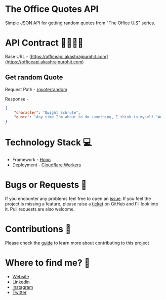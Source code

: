 # The Office Quotes API

Simple JSON API for getting random quotes from "The Office U.S" series.

# API Contract 🫱🏻‍🫲🏼

Base URL - [https://officeapi.akashrajpurohit.com](https://officeapi.akashrajpurohit.com)

## Get random Quote 

Request Path - [/quote/random](https://officeapi.akashrajpurohit.com/quote/random)

Response -

```json
{
	"character": "Dwight Schrute",
	"quote": "Any time I'm about to do something, I think to myself 'Would an idiot do that?' and if the answer is yes, I do not do that thing."
}
```

# Technology Stack 💻

- Framework - [Hono](https://honojs.dev/)
- Deployment - [Cloudflare Workers](https://workers.cloudflare.com/)

# Bugs or Requests 🐛

If you encounter any problems feel free to open an [issue](https://github.com/AkashRajpurohit/the-office-quotes-api/issues/new?template=bug_report.md). If you feel the project is missing a feature, please raise a [ticket](https://github.com/AkashRajpurohit/the-office-quotes-api/issues/new?template=feature_request.md) on GitHub and I'll look into it. Pull requests are also welcome.

# Contributions 🤝

Please check the [guide](/CONTRIBUTING.md) to learn more about contributing to this project

# Where to find me? 👀

* [Website](https://akashrajpurohit.com/)
* [Linkedin](https://www.linkedin.com/in/AkashRajpurohit)
* [Instagram](https://www.instagram.com/akashwho.codes)
* [Twitter](https://www.twitter.com/akashwhocodes)